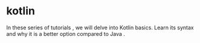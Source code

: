 # kotlin
In these series of tutorials , we will delve into Kotlin basics. Learn its syntax and why it is a better option compared to Java .
